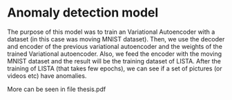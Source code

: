 # Anomaly detection model
The purpose of this model was to train an Variational Autoencoder with a dataset (in this case was moving MNIST dataset). Then, we use the decoder and encoder of the previous variational autoencoder and the weights of the trained Variational autoencoder. Also, we feed the encoder with the moving MNIST dataset and the result will be the training dataset of LISTA. After the training of LISTA (that takes few epochs), we can see if a set of pictures (or videos etc) have anomalies.

More can be seen in file thesis.pdf
